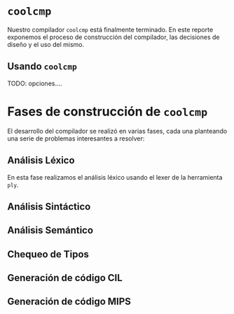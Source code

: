 # `coolcmp`

Nuestro compilador `coolcmp` está finalmente terminado. En este reporte exponemos el proceso de construcción del compilador, las decisiones de diseño y el uso del mismo.

## Usando `coolcmp`

TODO: opciones....

# Fases de construcción de `coolcmp`

El desarrollo del compilador se realizó en varias fases, cada una planteando una serie de problemas interesantes a resolver:

## Análisis Léxico

En esta fase realizamos el análisis léxico usando el lexer de la herramienta `ply`.

## Análisis Sintáctico

## Análisis Semántico

## Chequeo de Tipos

## Generación de código CIL

## Generación de código MIPS